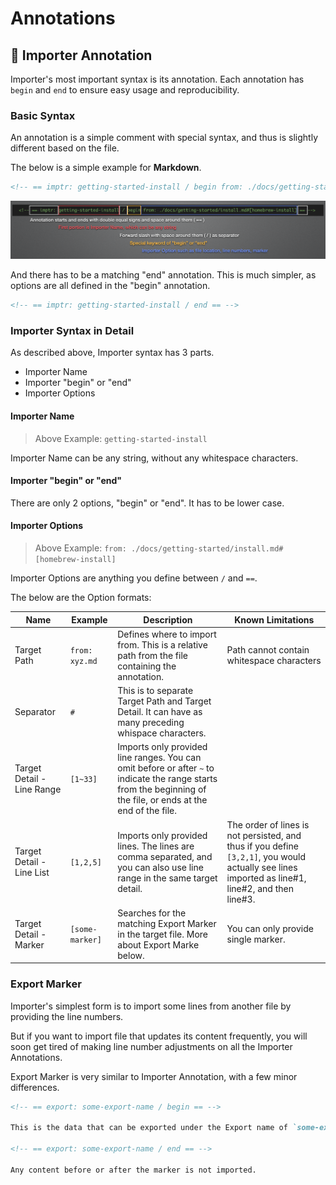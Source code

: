 <!-- == imptr: ignore-all == -->

# Annotations

## 📌 Importer Annotation

Importer's most important syntax is its annotation. Each annotation has `begin` and `end` to ensure easy usage and reproducibility.

### Basic Syntax

<!-- == export: basic-annotation / begin == -->

An annotation is a simple comment with special syntax, and thus is slightly different based on the file.

The below is a simple example for **Markdown**.

```markdown
<!-- == imptr: getting-started-install / begin from: ./docs/getting-started/install.md#[homebrew-install] == -->
```

![Annotation explained][annotation-explanation]

[annotation-explanation]: /assets/images/annotation-explanation.png "Annotation Explanation"

And there has to be a matching "end" annotation. This is much simpler, as options are all defined in the "begin" annotation.

```markdown
<!-- == imptr: getting-started-install / end == -->
```

<!-- == export: basic-annotation / end == -->

### Importer Syntax in Detail

As described above, Importer syntax has 3 parts.

- Importer Name
- Importer "begin" or "end"
- Importer Options

#### Importer Name

> Above Example: `getting-started-install`

Importer Name can be any string, without any whitespace characters.

#### Importer "begin" or "end"

There are only 2 options, "begin" or "end". It has to be lower case.

#### Importer Options

> Above Example: `from: ./docs/getting-started/install.md#[homebrew-install]`

Importer Options are anything you define between `/` and `==`.

The below are the Option formats:

| Name                       | Example         | Description                                                                                                                                                      | Known Limitations                                                                                                                                |
| -------------------------- | --------------- | ---------------------------------------------------------------------------------------------------------------------------------------------------------------- | ------------------------------------------------------------------------------------------------------------------------------------------------ |
| Target Path                | `from: xyz.md`  | Defines where to import from. This is a relative path from the file containing the annotation.                                                                   | Path cannot contain whitespace characters                                                                                                        |
| Separator                  | `#`             | This is to separate Target Path and Target Detail. It can have as many preceding whispace characters.                                                            |                                                                                                                                                  |
| Target Detail - Line Range | `[1~33]`        | Imports only provided line ranges. You can omit before or after `~` to indicate the range starts from the beginning of the file, or ends at the end of the file. |                                                                                                                                                  |
| Target Detail - Line List  | `[1,2,5]`       | Imports only provided lines. The lines are comma separated, and you can also use line range in the same target detail.                                           | The order of lines is not persisted, and thus if you define `[3,2,1]`, you would actually see lines imported as line#1, line#2, and then line#3. |
| Target Detail - Marker     | `[some-marker]` | Searches for the matching Export Marker in the target file. More about Export Marke below.                                                                       | You can only provide single marker.                                                                                                              |

### Export Marker

Importer's simplest form is to import some lines from another file by providing the line numbers.

But if you want to import file that updates its content frequently, you will soon get tired of making line number adjustments on all the Importer Annotations.

Export Marker is very similar to Importer Annotation, with a few minor differences.

```markdown
<!-- == export: some-export-name / begin == -->

This is the data that can be exported under the Export name of `some-export-name`.

<!-- == export: some-export-name / end == -->

Any content before or after the marker is not imported.
```
